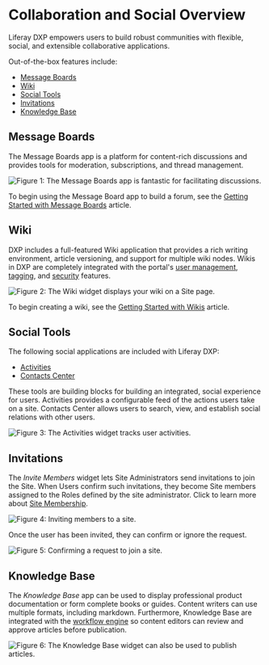 # Collaboration and Social Overview

Liferay DXP empowers users to build robust communities with flexible, social, and extensible collaborative applications.

Out-of-the-box features include:

* [Message Boards](#message-boards)
* [Wiki](#wiki)
* [Social Tools](#social-tools)
* [Invitations](#invitations)
* [Knowledge Base](#knowledge-base)

## Message Boards

The Message Boards app is a platform for content-rich discussions and provides tools for moderation, subscriptions, and thread management.

![Figure 1: The Message Boards app is fantastic for facilitating discussions.](./collaboration-and-social-overview/images/01.png)

To begin using the Message Board app to build a forum, see the [Getting Started with Message Boards](./message-boards/user-guide/getting-started-with-message-boards.md) article.

## Wiki

DXP includes a full-featured Wiki application that provides a rich writing environment, article versioning, and support for multiple wiki nodes. Wikis in DXP are completely integrated with the portal's [user management](https://help.liferay.com/hc/articles/360029131931-Introduction-to-Managing-Users), [tagging](https://help.liferay.com/hc/articles/360028820472-Tagging-Content), and [security](https://help.liferay.com/hc/articles/360028711192-Introduction-to-Securing-Liferay-DXP) features.

![Figure 2: The Wiki widget displays your wiki on a Site page.](./collaboration-and-social-overview/images/02.png)

To begin creating a wiki, see the [Getting Started with Wikis](./wiki/user-guide/getting-started-with-wikis.md) article.

## Social Tools

The following social applications are included with Liferay DXP:

* [Activities](./social-tools/user-guide/using-the-activities-widget.md)
* [Contacts Center](./social-tools/user-guide/using-the-contacts-center-widget.md)

These tools are building blocks for building an integrated, social experience for users. Activities provides a configurable feed of the actions users take on a site. Contacts Center allows users to search, view, and establish social relations with other users.

![Figure 3: The Activities widget tracks user activities.](./collaboration-and-social-overview/images/03.png)

## Invitations

The _Invite Members_ widget lets Site Administrators send invitations to join the Site. When Users confirm such invitations, they become Site members assigned to the Roles defined by the site administrator. Click to learn more about [Site Membership](../site-building/building-sites/site-membership/adding-members-to-sites.md).

![Figure 4: Inviting members to a site.](./collaboration-and-social-overview/images/04.png)

Once the user has been invited, they can confirm or ignore the request.

![Figure 5: Confirming a request to join a site.](./collaboration-and-social-overview/images/05.png)

## Knowledge Base

The _Knowledge Base_ app can be used to display professional product documentation or form complete books or guides. Content writers can use multiple formats, including markdown. Furthermore, Knowledge Base are integrated with the [workflow engine](https://help.liferay.com/hc/articles/360028721732-Introduction-to-Workflow) so content editors can review and approve articles before publication.

![Figure 6: The Knowledge Base widget can also be used to publish articles.](./collaboration-and-social-overview/images/06.png)
